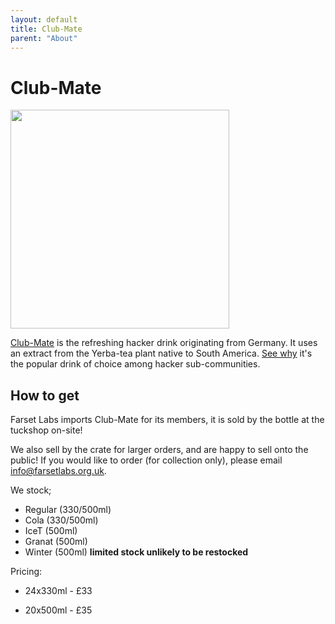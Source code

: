 ```yaml
---
layout: default
title: Club-Mate
parent: "About"
---
```


# Club-Mate

<img src="https://clubmate-uk.com/sites/default/files/field/image/club-mate-330.jpg" style="width: 350px;" class='center-image'/>

[Club-Mate] is the refreshing hacker drink originating from Germany. It uses
an extract from the Yerba-tea plant native to South America.
[See why][fuel-of-choice] it's the popular drink of choice among hacker
sub-communities.

## How to get

Farset Labs imports Club-Mate for its members, it is sold by the bottle at the
tuckshop on-site! 

We also sell by the crate for larger orders, and are happy to sell onto the
public! If you would like to order (for collection only), please email <info@farsetlabs.org.uk>.

We stock; 

* Regular (330/500ml)
* Cola (330/500ml)
* IceT (500ml)
* Granat (500ml)
* Winter (500ml) **limited stock unlikely to be restocked**

Pricing: 

* 24x330ml - £33
* 20x500ml - £35


  [Club-mate]: http://www.clubmate.de/
  [fuel-of-choice]: http://motherboard.vice.com/blog/how-a-german-soda-became-hackers-fuel-of-choice
  [form]: https://docs.google.com/forms/d/1fUgrvDnktPW1WM3YsBpFMWUZP5qGrD7Ktu1vsmCVp4s/closedform
  [mailing list]: https://docs.google.com/forms/d/1rRXpidMTPJrlrwpWK2t31LoedhtMy41OJRMjZA9ok_c/viewform
